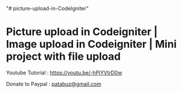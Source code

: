 "# picture-upload-in-CodeIgniter" 

Picture upload in Codeigniter | Image upload in Codeigniter | Mini project with file upload
===========================================================================================


Youtube Tutorial : https://youtu.be/-hPjYVtrD0w


Donate to Paypal : patabuz@gmail.com


